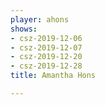```yaml
---
player: ahons
shows:
- csz-2019-12-06
- csz-2019-12-07
- csz-2019-12-20
- csz-2019-12-28
title: Amantha Hons

---
```

